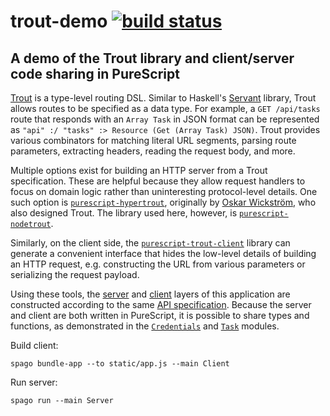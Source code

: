 # trout-demo [![build status](https://img.shields.io/travis/nsaunders/trout-demo.svg)](https://travis-ci.org/nsaunders/trout-demo)
## A demo of the Trout library and client/server code sharing in PureScript

[Trout](https://github.com/purescript-hyper/purescript-trout) is a type-level routing DSL. Similar to Haskell's [Servant](https://github.com/haskell-servant/servant) library, Trout allows routes to be specified as a data type. For example, a `GET /api/tasks` route that responds with an `Array Task` in JSON format can be represented as `"api" :/ "tasks" :> Resource (Get (Array Task) JSON)`. Trout provides various combinators for matching literal URL segments, parsing route parameters, extracting headers, reading the request body, and more.

Multiple options exist for building an HTTP server from a Trout specification. These are helpful because they allow request handlers to focus on domain logic rather than uninteresting protocol-level details. One such option is [`purescript-hypertrout`](https://github.com/purescript-hyper/purescript-hypertrout), originally by [Oskar Wickström](https://wickstrom.tech), who also designed Trout. The library used here, however, is [`purescript-nodetrout`](https://github.com/nsaunders/purescript-nodetrout).

Similarly, on the client side, the [`purescript-trout-client`](https://github.com/purescript-hyper/purescript-trout-client) library can generate a convenient interface that hides the low-level details of building an HTTP request, e.g. constructing the URL from various parameters or serializing the request payload.

Using these tools, the [server](src/Server.purs) and [client](src/Client.purs) layers of this application are constructed according to the same [API specification](src/API.purs). Because the server and client are both written in PureScript, it is possible to share types and functions, as demonstrated in the [`Credentials`](src/Credentials.purs) and [`Task`](src/Task.purs) modules.

Build client:
```
spago bundle-app --to static/app.js --main Client
```

Run server:
```
spago run --main Server
```
